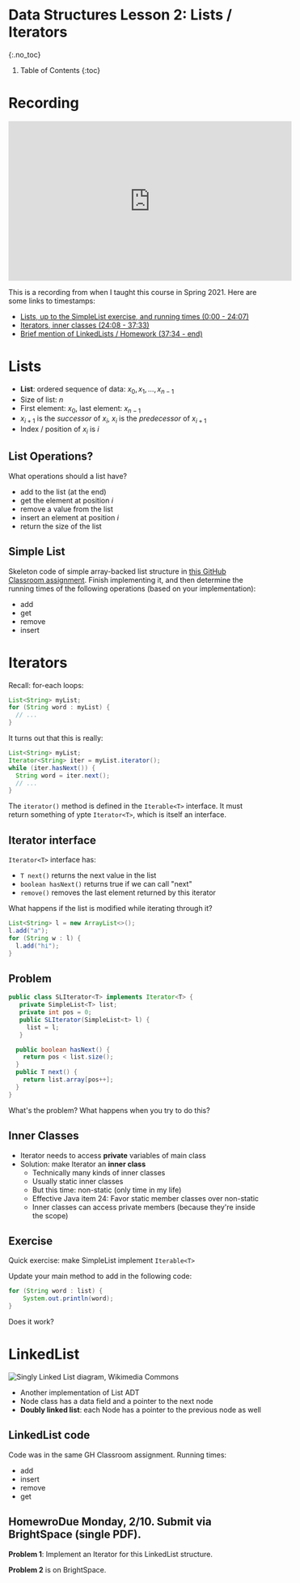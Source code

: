 # Data Structures Lesson 2: Lists / Iterators
{:.no_toc}

1. Table of Contents
{:toc}

# Recording

<iframe width="560" height="315" src="https://www.youtube.com/embed/qVgvMUIvqs4?si=k4vIdNLX1MOUaKyY" title="YouTube video player" frameborder="0" allow="accelerometer; autoplay; clipboard-write; encrypted-media; gyroscope; picture-in-picture; web-share" referrerpolicy="strict-origin-when-cross-origin" allowfullscreen></iframe>

This is a recording from when I taught this course in Spring 2021. Here are some links to timestamps:

* [Lists, up to the SimpleList exercise, and running times (0:00 - 24:07)](https://youtu.be/qVgvMUIvqs4?feature=shared)
* [Iterators, inner classes (24:08 - 37:33)](https://youtu.be/qVgvMUIvqs4?feature=shared&t=1447)
* [Brief mention of LinkedLists / Homework (37:34 - end)](https://youtu.be/qVgvMUIvqs4?feature=shared&t=2254)

# Lists

* **List**: ordered sequence of data: $x_0, x_1, \ldots, x_{n-1}$
* Size of list: $n$
* First element: $x_0$, last element: $x_{n-1}$
* $x_{i+1}$ is the *successor* of $x_i$, $x_i$ is the *predecessor* of $x_{i+1}$
* Index / position of $x_i$ is $i$

## List Operations?

What operations should a list have?

* add to the list (at the end)
* get the element at position $i$
* remove a value from the list
* insert an element at position $i$
* return the size of the list

## Simple List

Skeleton code of simple array-backed list structure in [this GitHub Classroom assignment](https://classroom.github.com/a/6r8JNV4a). Finish implementing it, and then determine the running times of the following operations (based on your implementation):

* add
* get
* remove
* insert


# Iterators

Recall: for-each loops: 

```java
List<String> myList;
for (String word : myList) {
  // ...
}
```

It turns out that this is really:

```java
List<String> myList;
Iterator<String> iter = myList.iterator();
while (iter.hasNext()) {
  String word = iter.next();
  // ...
}
```

The `iterator()` method is defined in the `Iterable<T>` interface. It must return something of ypte `Iterator<T>`, which is itself an interface.

## Iterator interface

`Iterator<T>` interface has:

* `T next()` returns the next value in the list
* `boolean hasNext()` returns true if we can call "next"
* `remove()` removes the last element returned by this iterator

What happens if the list is modified while iterating through it?

```java
List<String> l = new ArrayList<>();
l.add("a");
for (String w : l) {
  l.add("hi");
}
```

## Problem

```java
public class SLIterator<T> implements Iterator<T> {
   private SimpleList<T> list;
   private int pos = 0;
   public SLIterator(SimpleList<t> l) {
     list = l;
   }

  public boolean hasNext() {
    return pos < list.size();
  }
  public T next() {
    return list.array[pos++];
  }
}
```

What's the problem? What happens when you try to do this?

## Inner Classes

* Iterator needs to access **private** variables of main class
* Solution: make Iterator an **inner class**
  * Technically many kinds of inner classes
  * Usually static inner classes
  * But this time: non-static (only time in my life)
  * Effective Java item 24: Favor static member classes over non-static
  * Inner classes can access private members (because they're inside the scope)


## Exercise

Quick exercise: make SimpleList implement `Iterable<T>`

Update your main method to add in the following code:

```java
for (String word : list) {
    System.out.println(word);
}
```
Does it work?

# LinkedList

![Singly Linked List diagram, Wikimedia Commons](https://upload.wikimedia.org/wikipedia/commons/6/6d/Singly-linked-list.svg "Singly Linked List diagram, Wikimedia Commons")

* Another implementation of List ADT
* Node class has a data field and a pointer to the next node
* **Doubly linked list**: each Node has a pointer to the previous node as well

## LinkedList code

Code was in the same GH Classroom assignment. Running times:

  * add
  * insert
  * remove
  * get

## HomewroDue **Monday, 2/10**. Submit via **BrightSpace** (single PDF).

**Problem 1**: Implement an Iterator for this LinkedList structure.

**Problem 2** is on BrightSpace.
